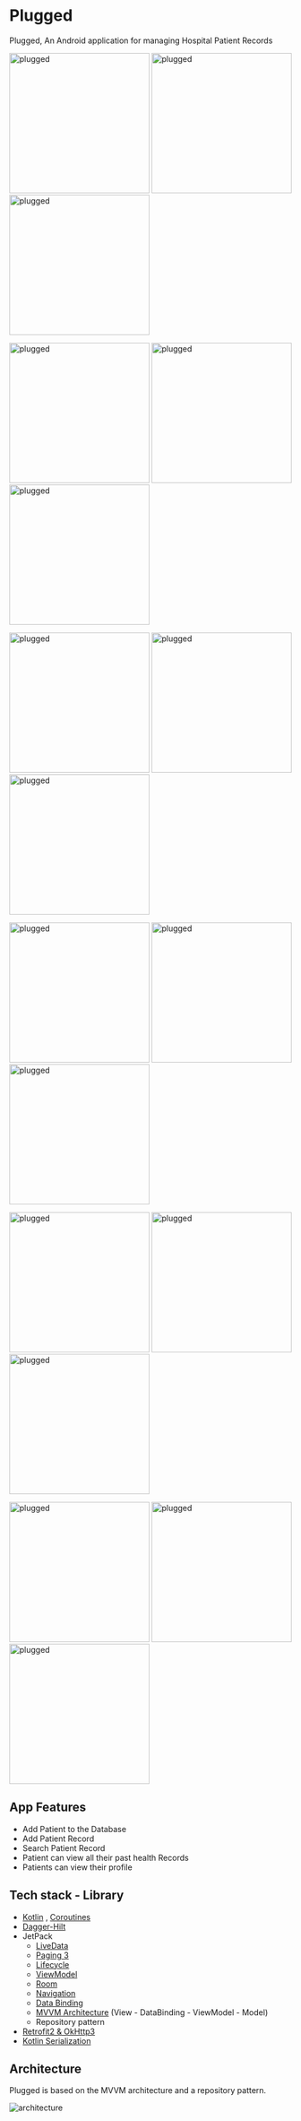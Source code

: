# Plugged
<p align="left">  
Plugged,  An Android application for managing Hospital Patient Records
</p>


  
<p float="center">


<img src="/app/src/main/res/drawable/sauce16.png" alt="plugged" width="250">
<img src="/app/src/main/res/drawable/sauce17.png" alt="plugged" width="250">
<img src="/app/src/main/res/drawable/sauce18.png" alt="plugged" width="250">

</p>

<p float="center">
<img src="/app/src/main/res/drawable/sauce1.png" alt="plugged" width="250">
<img src="/app/src/main/res/drawable/sauce2.png" alt="plugged" width="250">
<img src="/app/src/main/res/drawable/sauce3.png" alt="plugged" width="250">

</p>

<p float="center">
<img src="/app/src/main/res/drawable/sauce4.png" alt="plugged" width="250">
<img src="/app/src/main/res/drawable/sauce5.png" alt="plugged" width="250">
<img src="/app/src/main/res/drawable/sauce6.png" alt="plugged" width="250">

</p>

<p float="center">
<img src="/app/src/main/res/drawable/sauce7.png" alt="plugged" width="250">
<img src="/app/src/main/res/drawable/sauce8.png" alt="plugged" width="250">
<img src="/app/src/main/res/drawable/sauce9.png" alt="plugged" width="250">

</p>

<p float="center">
  <img src="/app/src/main/res/drawable/sauce10.png" alt="plugged" width="250">
<img src="/app/src/main/res/drawable/sauce11.png" alt="plugged" width="250">
<img src="/app/src/main/res/drawable/sauce12.png" alt="plugged" width="250">
</p>
  
<p float="center">
  <img src="/app/src/main/res/drawable/sauce13.png" alt="plugged" width="250">
<img src="/app/src/main/res/drawable/sauce14.png" alt="plugged" width="250">
<img src="/app/src/main/res/drawable/sauce15.png" alt="plugged" width="250">
</p>


## App Features 
- Add Patient to the Database
- Add Patient Record 
- Search Patient Record 
- Patient can view all their past health Records 
- Patients can view their profile 


## Tech stack - Library
- [Kotlin](https://kotlinlang.org/) , [Coroutines](https://github.com/Kotlin/kotlinx.coroutines) 
- [Dagger-Hilt](https://developer.android.com/training/dependency-injection/hilt-android)
- JetPack
  - [LiveData](https://developer.android.com/topic/libraries/architecture/livedata) 
  - [Paging 3](https://developer.android.com/topic/libraries/architecture/paging) 
  - [Lifecycle](https://developer.android.com/jetpack/androidx/releases/lifecycle) 
  - [ViewModel](https://developer.android.com/topic/libraries/architecture/viewmodel) 
  - [Room](https://developer.android.com/topic/libraries/architecture/room)
  - [Navigation](https://developer.android.com/guide/navigation/navigation-getting-started)
  - [Data Binding](https://developer.android.com/topic/libraries/data-binding)
  - [MVVM Architecture]() (View - DataBinding - ViewModel - Model)
  - Repository pattern
- [Retrofit2 & OkHttp3](https://github.com/square/retrofit)
- [Kotlin Serialization](https://github.com/Kotlin/kotlinx.serialization)


## Architecture
Plugged is based on the  MVVM architecture and a repository pattern.

![architecture](https://raw.githubusercontent.com/fevziomurtekin/hackernewsapp/master/screenshot/mvvm.png)


